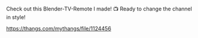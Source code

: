 Check out this Blender-TV-Remote I made! 📺 Ready to change the channel in style!

https://thangs.com/mythangs/file/1124456
